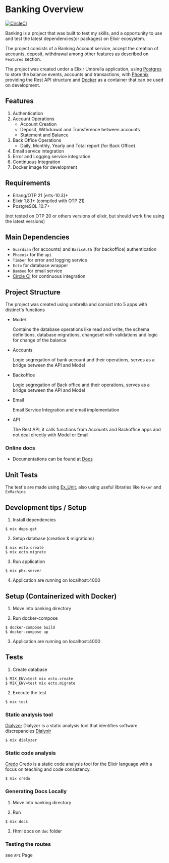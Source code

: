 # Banking Overview

[![CircleCI](https://circleci.com/gh/mbenatti/banking/tree/master.svg?style=svg)](https://circleci.com/gh/mbenatti/banking/tree/master)

Banking is a project that was built to test my skills, and a opportunity to use and test the latest dependencies(or packages) 
on Elixir ecosystem.

The project consists of a Banking Account service, accept the creation of accounts, deposit, withdrawal among other features 
as described on `Features` section.

The project was created under a Elixir Umbrella application, using [Postgres](https://www.postgresql.org/) to store the balance events, accounts and transactions,
with [Phoenix](https://phoenixframework.org/) providing the Rest API structure and [Docker](https://www.docker.com/) as a container that can be used on development.

## Features

1. Authentication 
2. Account Operations
	* Account Creation
	* Deposit, Withdrawal and Transference between accounts
	* Statement and Balance
3. Back Office Operations
	* Daily, Monthly, Yearly and Total report (for Back Office)
4. Email service integration
5. Error and Logging service integration
6. Continuous Integration
7. Docker image for development

## Requirements

* Erlang/OTP 21 [erts-10.3]+
* Elixir 1.8.1+ (compiled with OTP 21)
* PostgreSQL 10.7+

(not tested on OTP 20 or others versions of elixir, but should work fine using the latest versions)

## Main Dependencies

- `Guardian` (for accounts) and `BasicAuth` (for backoffice) authentication
- `Phoenix` for the `api`
- `Timber` for error and logging service
- `Ecto` for database wrapper
- `Bamboo` for email service
- [Circle CI](https://circleci.com) for continuous integration

## Project Structure

The project was created using umbrella and consist into 5 apps with distinct's functions

* Model

	Contains the database operations like read and write, the schema definitions, database migrations, changeset 
	with validations and logic for change of the balance

* Accounts

	Logic segregation of bank account and their operations,
	serves as a bridge between the API and Model
	
* Backoffice

	Logic segregation of Back office and their operations,
	serves as a bridge between the API and Model
	
* Email

	Email Service Integration and email implementation

* API

	The Rest API, it calls functions from Accounts and Backoffice apps and not deal directly with Model or Email
	
### Online docs

- Documentations can be found at [Docs](https://mbenatti.github.io/banking/readme.html)

## Unit Tests

The test's are made using [Ex_Unit](https://hexdocs.pm/ex_unit/ExUnit.html), also using useful libraries like `Faker` and `ExMachina`

## Development tips / Setup

1. Install dependencies

```shell
$ mix deps.get
```

2. Setup database (creation & migrations)

```shell
$ mix ecto.create
$ mix ecto.migrate
```

3. Run application

```shell
$ mix phx.server
```

4. Application are running on localhost:4000

## Setup (Containerized with Docker)

1. Move into banking directory

2. Run docker-compose

```shell
$ docker-compose build
$ docker-compose up
```

3. Application are running on localhost:4000

## Tests

1. Create database

```shell
$ MIX_ENV=test mix ecto.create
$ MIX_ENV=test mix ecto.migrate
```

2. Execute the test

```shell
$ mix test
```

### Static analysis tool

[Dialyzer](http://erlang.org/doc/man/dialyzer.html) Dialyzer is a static analysis tool that identifies software discrepancies
[Dialyxir](https://github.com/jeremyjh/dialyxir)

```Shell
$ mix dialyzer
```

### Static code analysis

[Credo](https://github.com/rrrene/credo) Credo is a static code analysis tool for the Elixir language with a focus on teaching and code consistency.                                         

```Shell
$ mix credo
```

### Generating Docs Locally

1. Move into banking directory

2. Run 

```shell
$ mix docs
```

3. Html docs on `doc` folder

### Testing the routes

see `API` Page
